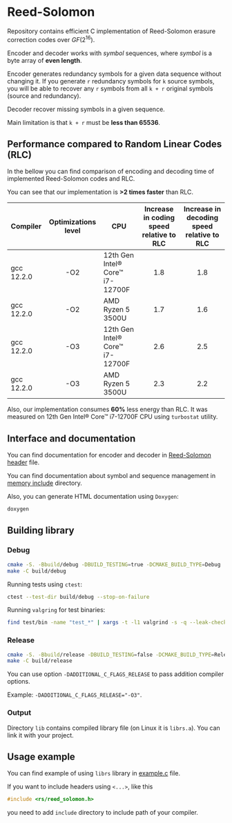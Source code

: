 # Reed-Solomon

Repository contains efficient C implementation of Reed-Solomon erasure correction codes over $GF\left(2^{16}\right)$.

Encoder and decoder works with *symbol* sequences, where _symbol_ is a byte array of **even length**.

Encoder generates redundancy symbols for a given data sequence without changing it.
If you generate `r` redundancy symbols for `k` source symbols, you will be able to recover any `r` symbols from all `k + r` original symbols (source and redundancy).

Decoder recover missing symbols in a given sequence.

Main limitation is that `k + r` must be **less than 65536**.

## Performance compared to Random Linear Codes (RLC)

In the bellow you can find comparison of encoding and decoding time of implemented Reed-Solomon codes and RLC.

You can see that our implementation is **>2 times faster** than RLC.

| Compiler   | Optimizations level | CPU                             | Increase in coding speed relative to RLC | Increase in decoding speed relative to RLC |
|------------|:-------------------:|---------------------------------|:----------------------------------------:|:------------------------------------------:|
| gcc 12.2.0 | -O2                 | 12th Gen Intel® Core™ i7-12700F | 1.8                                      | 1.8                                        |
| gcc 12.2.0 | -O2                 | AMD Ryzen 5 3500U               | 1.7                                      | 1.6                                        |
| gcc 12.2.0 | -O3                 | 12th Gen Intel® Core™ i7-12700F | 2.6                                      | 2.5                                        |
| gcc 12.2.0 | -O3                 | AMD Ryzen 5 3500U               | 2.3                                      | 2.2                                        |

Also, our implementation consumes **60%** less energy than RLC. It was measured on 12th Gen Intel® Core™ i7-12700F CPU using `turbostat` utility.

## Interface and documentation

You can find documentation for encoder and decoder in [Reed-Solomon header](./include/rs/reed_solomon.h) file.

You can find documentation about symbol and sequence management in [memory include](./include/memory/) directory.

Also, you can generate HTML documentation using `Doxygen`:

```sh
doxygen
```

## Building library

### Debug

```sh
cmake -S. -Bbuild/debug -DBUILD_TESTING=true -DCMAKE_BUILD_TYPE=Debug
make -C build/debug
```

Running tests using `ctest`:

```sh
ctest --test-dir build/debug --stop-on-failure
```

Running `valgring` for test binaries:

```sh
find test/bin -name "test_*" | xargs -t -l1 valgrind -s -q --leak-check=full
```

### Release

```sh
cmake -S. -Bbuild/release -DBUILD_TESTING=false -DCMAKE_BUILD_TYPE=Release
make -C build/release
```

You can use option `-DADDITIONAL_C_FLAGS_RELEASE` to pass addition compiler options.

Example: `-DADDITIONAL_C_FLAGS_RELEASE="-O3"`.

### Output

Directory `lib` contains compiled library file (on Linux it is `librs.a`). You can link it with your project.

## Usage example

You can find example of using `librs` library in [example.c](./src/example.c) file.

If you want to include headers using `<...>`, like this

```c
#include <rs/reed_solomon.h>
```

you need to add `include` directory to include path of your compiler.
